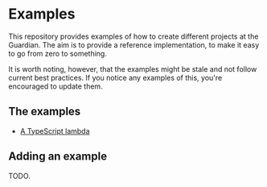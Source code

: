 # Examples
This repository provides examples of how to create different projects at the Guardian.
The aim is to provide a reference implementation, to make it easy to go from zero to something.

It is worth noting, however, that the examples might be stale and not follow current best practices.
If you notice any examples of this, you're encouraged to update them.

## The examples
- [A TypeScript lambda](https://github.com/guardian/example-typescript-lambda)

## Adding an example
TODO.
